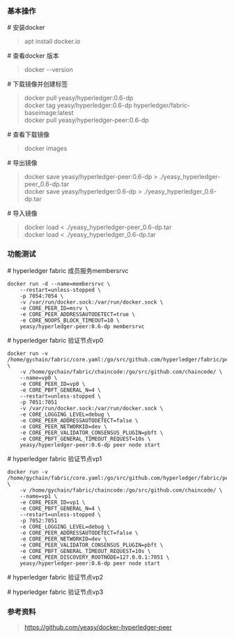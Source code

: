 ### 基本操作

\# 安装docker

> apt install docker.io

\# 查看docker 版本

> docker --version

\# 下载镜像并创建标签

> docker pull yeasy/hyperledger:0.6-dp  
> docker tag yeasy/hyperledger:0.6-dp hyperledger/fabric-baseimage:latest  
> docker pull yeasy/hyperledger-peer:0.6-dp  

\# 查看下载镜像

> docker images

\# 导出镜像

> docker save yeasy/hyperledger-peer:0.6-dp > ./yeasy_hyperledger-peer_0.6-dp.tar  
> docker save yeasy/hyperledger:0.6-dp > ./yeasy_hyperledger_0.6-dp.tar

\# 导入镜像

> docker load < ./yeasy_hyperledger-peer_0.6-dp.tar  
> docker load < ./yeasy_hyperledger_0.6-dp.tar

### 功能测试

\# hyperledger fabric 成员服务membersrvc

```
docker run -d --name=membersrvc \
    --restart=unless-stopped \
    -p 7054:7054 \
    -v /var/run/docker.sock:/var/run/docker.sock \
    -e CORE_PEER_ID=msrv \
    -e CORE_PEER_ADDRESSAUTODETECT=true \
    -e CORE_NOOPS_BLOCK_TIMEOUT=10 \
    yeasy/hyperledger-peer:0.6-dp membersrvc
```

\# hyperledger fabric 验证节点vp0

```
docker run -v /home/gychain/fabric/core.yaml:/go/src/github.com/hyperledger/fabric/peer/core.yaml \
    -v /home/gychain/fabric/chaincode:/go/src/github.com/chaincode/ \
    --name=vp0 \
    -e CORE_PEER_ID=vp0 \
    -e CORE_PBFT_GENERAL_N=4 \
    --restart=unless-stopped \
    -p 7051:7051
    -v /var/run/docker.sock:/var/run/docker.sock \
    -e CORE_LOGGING_LEVEL=debug \
    -e CORE_PEER_ADDRESSAUTODETECT=false \
    -e CORE_PEER_NETWORKID=dev \
    -e CORE_PEER_VALIDATOR_CONSENSUS_PLUGIN=pbft \
    -e CORE_PBFT_GENERAL_TIMEOUT_REQUEST=10s \
    yeasy/hyperledger-peer:0.6-dp peer node start
```

\# hyperledger fabric 验证节点vp1

```
docker run -v /home/gychain/fabric/core.yaml:/go/src/github.com/hyperledger/fabric/peer/core.yaml \
    -v /home/gychain/fabric/chaincode:/go/src/github.com/chaincode/ \
    --name=vp1 \
    -e CORE_PEER_ID=vp1 \
    -e CORE_PBFT_GENERAL_N=4 \
    --restart=unless-stopped \
    -p 7052:7051
    -e CORE_LOGGING_LEVEL=debug \
    -e CORE_PEER_ADDRESSAUTODETECT=false \
    -e CORE_PEER_NETWORKID=dev \
    -e CORE_PEER_VALIDATOR_CONSENSUS_PLUGIN=pbft \
    -e CORE_PBFT_GENERAL_TIMEOUT_REQUEST=10s \
    -e CORE_PEER_DISCOVERY_ROOTNODE=127.0.0.1:7051 \
    yeasy/hyperledger-peer:0.6-dp peer node start
```

\# hyperledger fabric 验证节点vp2

\# hyperledger fabric 验证节点vp3

### 参考资料

> https://github.com/yeasy/docker-hyperledger-peer


